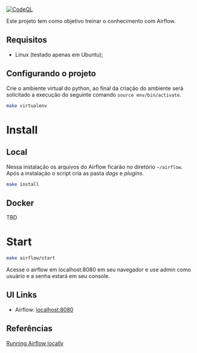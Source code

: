 [![CodeQL](https://github.com/icarocarmona/treinando-airflow/actions/workflows/codeql-analysis.yml/badge.svg?branch=master)](https://github.com/icarocarmona/treinando-airflow/actions/workflows/codeql-analysis.yml)

Este projeto tem como objetivo treinar o conhecimento com Airflow.


## Requisitos
- Linux (testado apenas em Ubuntu);
## Configurando o projeto

Crie o ambiente virtual do python, ao final da criação do ambiente será solicitado
 a execução do seguinte comando `source env/bin/activate`.

```sh
make virtualenv
```

# Install

## Local
Nessa instalação os arquivos do Airflow ficarão no diretório `~/airflow`.
Após a instalação o script cria as pasta *dags* e *plugins*.

```sh
make install
```
## Docker
TBD


# Start

```sh
make airflow/start
```
Acesse o airflow em localhost:8080 em seu navegador e use admin como usuário e a senha estará em seu console.

## UI Links
- Airflow: [localhost:8080](localhost:8080)

## Referências

[Running Airflow locally](https://airflow.apache.org/docs/apache-airflow/stable/start/local.html)
